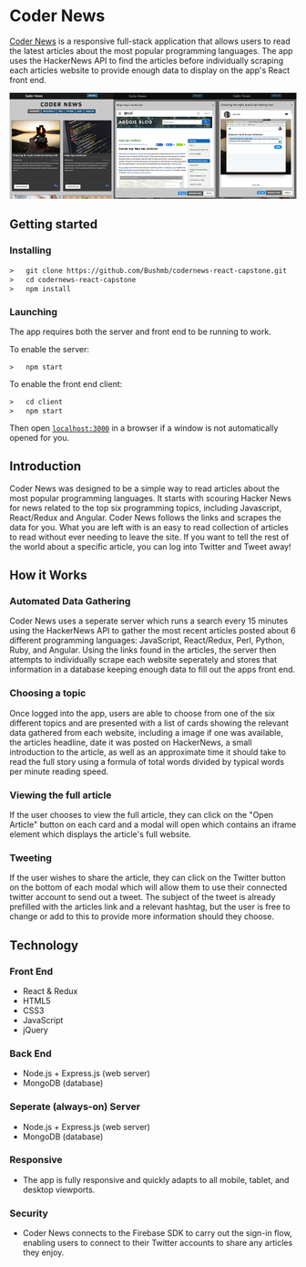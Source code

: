 <h1>Coder News</h1>
<p><a href="http://codernews-react-capstone.herokuapp.com/">Coder News</a> is a responsive full-stack application that allows users to read the latest articles about the most popular programming languages.  The app uses the HackerNews API to find the articles before individually scraping each articles website to provide enough data to display on the app's React front end.</p>
<img src="client/src/images/codernews-snapshots.jpg">

## Getting started
### Installing
```
>   git clone https://github.com/Bushmb/codernews-react-capstone.git
>   cd codernews-react-capstone
>   npm install
```
### Launching
The app requires both the server and front end to be running to work.  

To enable the server:
```
>   npm start
```

To enable the front end client:
```
>   cd client
>   npm start
```
Then open [`localhost:3000`](http://localhost:3000) in a browser if a window is not automatically opened for you.


<h2>Introduction</h2>
<p>Coder News was designed to be a simple way to read articles about the most popular programming languages. It starts with scouring Hacker News for news related to the top six programming topics, including Javascript, React/Redux and Angular. Coder News follows the links and scrapes the data for you. What you are left with is an easy to read collection of articles to read without ever needing to leave the site. If you want to tell the rest of the world about a specific article, you can log into Twitter and Tweet away!</p>

<h2>How it Works</h2>
<h3>Automated Data Gathering</h3>
<p>Coder News uses a seperate server which runs a search every 15 minutes using the HackerNews API to gather the most recent articles posted about 6 different programming languages: JavaScript, React/Redux, Perl, Python, Ruby, and Angular.  Using the links found in the articles, the server then attempts to individually scrape each website seperately and stores that information in a database keeping enough data to fill out the apps front end.</p>
<h3>Choosing a topic</h3>
<p>Once logged into the app, users are able to choose from one of the six different topics and are presented with a list of cards showing the relevant data gathered from each website, including a image if one was available, the articles headline, date it was posted on HackerNews, a small introduction to the article, as well as an approximate time it should take to read the full story using a formula of total words divided by typical words per minute reading speed.</p>
<h3>Viewing the full article</h3>
<p>If the user chooses to view the full article, they can click on the "Open Article" button on each card and a modal will open which contains an iframe element which displays the article's full website.</p>
<h3>Tweeting</h3>
<p>If the user wishes to share the article, they can click on the Twitter button on the bottom of each modal which will allow them to use their connected twitter account to send out a tweet. The subject of the tweet is already prefilled with the articles link and a relevant hashtag, but the user is free to change or add to this to provide more information should they choose.</p>

<h2>Technology</h2>
<h3>Front End</h3>
<ul>
  <li>React & Redux</li>
  <li>HTML5</li>
  <li>CSS3</li>
  <li>JavaScript</li>
  <li>jQuery</li>
</ul>
<h3>Back End</h3>
<ul>
  <li>Node.js + Express.js (web server)</li>
  <li>MongoDB (database)</li>
</ul>
<h3>Seperate (always-on) Server</h3>
<ul>
  <li>Node.js + Express.js (web server)</li>
  <li>MongoDB (database)</li>
</ul>
<h3>Responsive</h3>
<ul>
  <li>The app is fully responsive and quickly adapts to all mobile, tablet, and desktop viewports.</li>
</ul>
<h3>Security</h3>
<ul>
  <li>Coder News connects to the Firebase SDK to carry out the sign-in flow, enabling users to connect to their Twitter accounts to share any articles they enjoy.</li>
</ul>